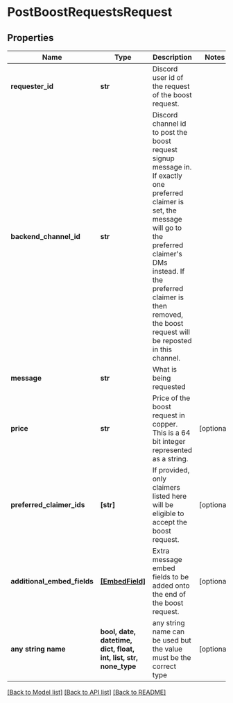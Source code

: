 # PostBoostRequestsRequest


## Properties
Name | Type | Description | Notes
------------ | ------------- | ------------- | -------------
**requester_id** | **str** | Discord user id of the request of the boost request. | 
**backend_channel_id** | **str** | Discord channel id to post the boost request signup message in. If exactly one preferred claimer is set, the message will go to the preferred claimer&#39;s DMs instead. If the preferred claimer is then removed, the boost request will be reposted in this channel. | 
**message** | **str** | What is being requested | 
**price** | **str** | Price of the boost request in copper. This is a 64 bit integer represented as a string. | [optional] 
**preferred_claimer_ids** | **[str]** | If provided, only claimers listed here will be eligible to accept the boost request. | [optional] 
**additional_embed_fields** | [**[EmbedField]**](EmbedField.md) | Extra message embed fields to be added onto the end of the boost request. | [optional] 
**any string name** | **bool, date, datetime, dict, float, int, list, str, none_type** | any string name can be used but the value must be the correct type | [optional]

[[Back to Model list]](../README.md#documentation-for-models) [[Back to API list]](../README.md#documentation-for-api-endpoints) [[Back to README]](../README.md)


